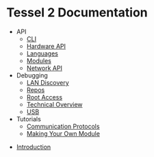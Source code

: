 # Tessel 2 Documentation

- API
  * [CLI](API/CLI.md)
  * [Hardware API](API/Hardware_API.md)
  * [Languages](API/Languages.md)
  * [Modules](API/Modules.md)
  * [Network API](API/Network_API.md)
- Debugging
  * [LAN Discovery](Debugging/LAN_Discovery.md)
  * [Repos](Debugging/Repos.md)
  * [Root Access](Debugging/Root_Access.md)
  * [Technical Overview](Debugging/Technical_Overview.md)
  * [USB](Debugging/USB.md)
- Tutorials
  * [Communication Protocols](Tutorials/Communication_Protocols.md)
  * [Making Your Own Module](Tutorials/Making_Your_Own_Module.md)
* [Introduction](Introduction.md)

